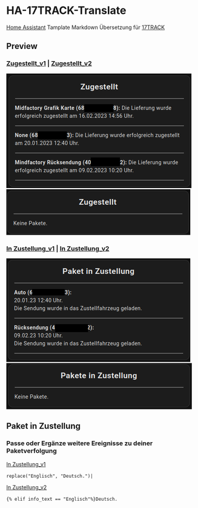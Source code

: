 # HA-17TRACK-Translate

[Home Assistant](https://www.home-assistant.io/) Tamplate Markdown Übersetzung für [17TRACK](https://www.17track.net/de) 

## Preview

### [Zugestellt_v1](https://github.com/Morpheus2018/HA-17TRACK-Translate/blob/main/zugestellt_v1) | [Zugestellt_v2](https://github.com/Morpheus2018/HA-17TRACK-Translate/blob/main/zugestellt_v2)
![zugestellt_v1](https://github.com/Morpheus2018/HA-17TRACK-Translate/blob/main/png/zugestellt_v1.png)
![zugestellt](https://github.com/Morpheus2018/HA-17TRACK-Translate/blob/main/png/zugestellt.png)

### [In Zustellung_v1](https://github.com/Morpheus2018/HA-17TRACK-Translate/blob/main/in_zustellung_v1) | [In Zustellung_v2](https://github.com/Morpheus2018/HA-17TRACK-Translate/blob/main/in_zustellung_v2) 
![in_zustellung_v1](https://github.com/Morpheus2018/HA-17TRACK-Translate/blob/main/png/in_zustellung_v2.png)
![in_zustellung_v2](https://github.com/Morpheus2018/HA-17TRACK-Translate/blob/main/png/in_zustellung_v1.png)

## Paket in Zustellung
### Passe oder Ergänze weitere Ereignisse zu deiner Paketverfolgung
[In Zustellung_v1](https://github.com/Morpheus2018/HA-17TRACK-Translate/blob/main/in_zustellung_v1) 
```
replace("Englisch", "Deutsch.")| 
```
[In Zustellung_v2](https://github.com/Morpheus2018/HA-17TRACK-Translate/blob/main/in_zustellung_v2) 
```
{% elif info_text == "Englisch"%}Deutsch. 
```
